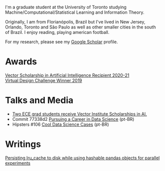 I'm a graduate student at the University of Toronto studying Machine/Computational/Statistical Learning and Information Theory.

Originally, I am from Florianópolis, Brazil but I've lived in New Jersey, Orlando, Toronto and São Paulo as well as other smaller cities in the south of Brazil. I enjoy reading, playing american football.

For my research, please see my [Google Scholar](https://scholar.google.com/citations?user=5bQjLz4AAAAJ&hl=en) profile.

# Awards
[Vector Scholarship in Artificial Intelligence Recipient 2020-21](https://vectorinstitute.ai/aimasters)<br>
[Virtual Design Challenge Winner 2019](https://blockchain.ubc.ca/virtual-design-challenge-authenticating-and-protecting-full-motion-videos)

# Talks and Media
- [Two ECE grad students receive Vector Institute Scholarships in AI.](https://www.ece.utoronto.ca/news/two-ece-grad-students-receive-vector-institute-scholarships-in-ai/)
- Commit 77338d2 [Pursuing a Career in Data Science](https://anchor.fm/codenationdev/episodes/77338d2---Seguindo-carreira-em-Data-Science-eal947) (pt-BR)
- Hipsters \#106 [Cool Data Science Cases](https://hipsters.tech/casos-bacanas-de-data-science-hipsters-106/) (pt-BR)

# Writings
[Persisting lru_cache to disk while using hashable pandas objects for parallel experiments](https://gist.github.com/dsevero/252a5f280600c6b1118ed42826d188a9)
